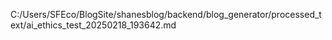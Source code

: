 C:/Users/SFEco/BlogSite/shanesblog/backend/blog_generator/processed_text/ai_ethics_test_20250218_193642.md